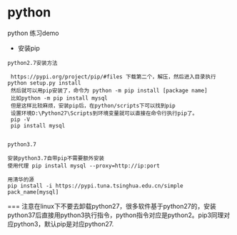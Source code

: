 # python
python 练习demo

- 安装pip

```
python2.7安装方法

 https://pypi.org/project/pip/#files 下载第二个，解压，然后进入目录执行python setup.py install
 然后就可以用pip安装了，命令为 python -m pip install [package name]
 比如python -m pip install mysql
 但是这样比较麻烦，安装pip后，在python/scripts下可以找到pip
 设置环境D:\Python27\Scripts到环境变量就可以直接在命令行执行pip了。
 pip -V
 pip install mysql


python3.7

安装python3.7自带pip不需要额外安装
使用代理 pip install mysql --proxy=http://ip:port

用清华的源
pip install -i https://pypi.tuna.tsinghua.edu.cn/simple pack_name[mysql]
```

=== 注意在linux下不要去卸载python27，很多软件基于python27的，安装python37后直接用python3执行指令，python指令对应是python2。pip3同理对应python3，默认pip是对应python27.
